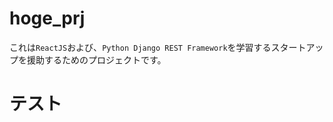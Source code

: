 # hoge_prj
これは```ReactJS```および、```Python Django REST Framework```を学習するスタートアップを援助するためのプロジェクトです。

# テスト